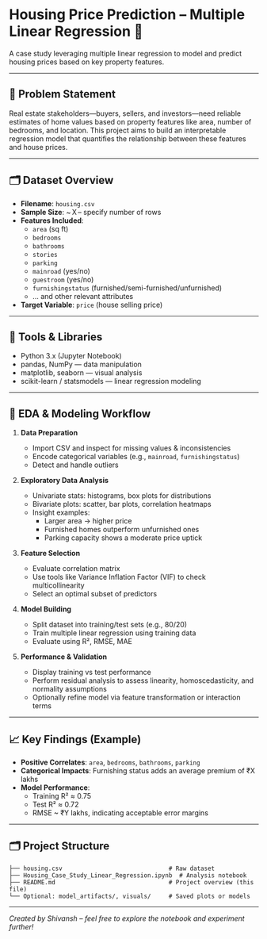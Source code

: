 # Housing Price Prediction – Multiple Linear Regression 🏡

A case study leveraging multiple linear regression to model and predict housing prices based on key property features.

---

## 🎯 Problem Statement

Real estate stakeholders—buyers, sellers, and investors—need reliable estimates of home values based on property features like area, number of bedrooms, and location. This project aims to build an interpretable regression model that quantifies the relationship between these features and house prices.

---

## 🗂 Dataset Overview

- **Filename**: `housing.csv`
- **Sample Size**: ~ X – specify number of rows
- **Features Included**:
  - `area` (sq ft)
  - `bedrooms`
  - `bathrooms`
  - `stories`
  - `parking`
  - `mainroad` (yes/no)
  - `guestroom` (yes/no)
  - `furnishingstatus` (furnished/semi-furnished/unfurnished)
  - … and other relevant attributes
- **Target Variable**: `price` (house selling price)

---

## 🧰 Tools & Libraries

- Python 3.x (Jupyter Notebook)
- pandas, NumPy — data manipulation
- matplotlib, seaborn — visual analysis
- scikit-learn / statsmodels — linear regression modeling

---

## 🚀 EDA & Modeling Workflow

1. **Data Preparation**  
   - Import CSV and inspect for missing values & inconsistencies  
   - Encode categorical variables (e.g., `mainroad`, `furnishingstatus`)  
   - Detect and handle outliers

2. **Exploratory Data Analysis**  
   - Univariate stats: histograms, box plots for distributions  
   - Bivariate plots: scatter, bar plots, correlation heatmaps  
   - Insight examples:
     - Larger area → higher price  
     - Furnished homes outperform unfurnished ones  
     - Parking capacity shows a moderate price uptick

3. **Feature Selection**  
   - Evaluate correlation matrix  
   - Use tools like Variance Inflation Factor (VIF) to check multicollinearity  
   - Select an optimal subset of predictors

4. **Model Building**  
   - Split dataset into training/test sets (e.g., 80/20)  
   - Train multiple linear regression using training data  
   - Evaluate using R², RMSE, MAE

5. **Performance & Validation**  
   - Display training vs test performance  
   - Perform residual analysis to assess linearity, homoscedasticity, and normality assumptions  
   - Optionally refine model via feature transformation or interaction terms

---

## 📈 Key Findings (Example)

- **Positive Correlates**: `area`, `bedrooms`, `bathrooms`, `parking`
- **Categorical Impacts**: Furnishing status adds an average premium of ₹X lakhs  
- **Model Performance**:
  - Training R² ≈ 0.75  
  - Test R² ≈ 0.72  
  - RMSE ~ ₹Y lakhs, indicating acceptable error margins

---

## 🗂 Project Structure

```
├── housing.csv                              # Raw dataset
├── Housing_Case_Study_Linear_Regression.ipynb  # Analysis notebook
├── README.md                                # Project overview (this file)
└── Optional: model_artifacts/, visuals/     # Saved plots or models
```

---

*Created by Shivansh – feel free to explore the notebook and experiment further!*